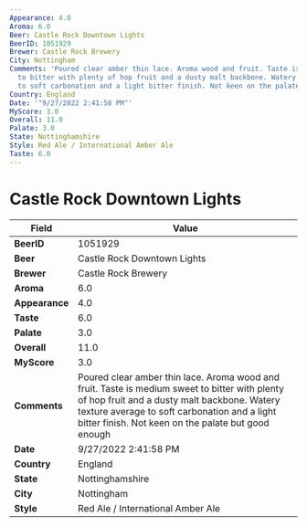 ```yaml
---
Appearance: 4.0
Aroma: 6.0
Beer: Castle Rock Downtown Lights
BeerID: 1051929
Brewer: Castle Rock Brewery
City: Nottingham
Comments: 'Poured clear amber thin lace. Aroma wood and fruit. Taste is medium sweet
  to bitter with plenty of hop fruit and a dusty malt backbone. Watery texture average
  to soft carbonation and a light bitter finish. Not keen on the palate but good enough '
Country: England
Date: '"9/27/2022 2:41:58 PM"'
MyScore: 3.0
Overall: 11.0
Palate: 3.0
State: Nottinghamshire
Style: Red Ale / International Amber Ale
Taste: 6.0
---
```


# Castle Rock Downtown Lights

| Field         | Value |
|---------------|-------|
| **BeerID** | 1051929 |
| **Beer** | Castle Rock Downtown Lights |
| **Brewer** | Castle Rock Brewery |
| **Aroma** | 6.0 |
| **Appearance** | 4.0 |
| **Taste** | 6.0 |
| **Palate** | 3.0 |
| **Overall** | 11.0 |
| **MyScore** | 3.0 |
| **Comments** | Poured clear amber thin lace. Aroma wood and fruit. Taste is medium sweet to bitter with plenty of hop fruit and a dusty malt backbone. Watery texture average to soft carbonation and a light bitter finish. Not keen on the palate but good enough  |
| **Date** | 9/27/2022 2:41:58 PM |
| **Country** | England |
| **State** | Nottinghamshire |
| **City** | Nottingham |
| **Style** | Red Ale / International Amber Ale |
